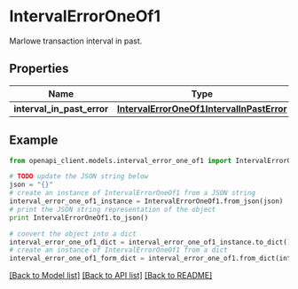 # IntervalErrorOneOf1

Marlowe transaction interval in past.

## Properties
Name | Type | Description | Notes
------------ | ------------- | ------------- | -------------
**interval_in_past_error** | [**IntervalErrorOneOf1IntervalInPastError**](IntervalErrorOneOf1IntervalInPastError.md) |  | 

## Example

```python
from openapi_client.models.interval_error_one_of1 import IntervalErrorOneOf1

# TODO update the JSON string below
json = "{}"
# create an instance of IntervalErrorOneOf1 from a JSON string
interval_error_one_of1_instance = IntervalErrorOneOf1.from_json(json)
# print the JSON string representation of the object
print IntervalErrorOneOf1.to_json()

# convert the object into a dict
interval_error_one_of1_dict = interval_error_one_of1_instance.to_dict()
# create an instance of IntervalErrorOneOf1 from a dict
interval_error_one_of1_form_dict = interval_error_one_of1.from_dict(interval_error_one_of1_dict)
```
[[Back to Model list]](../README.md#documentation-for-models) [[Back to API list]](../README.md#documentation-for-api-endpoints) [[Back to README]](../README.md)


